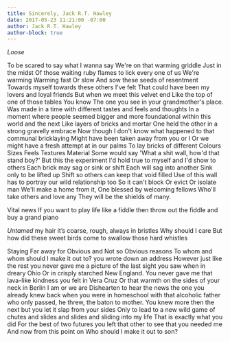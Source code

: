 ```yaml
---
title: Sincerely, Jack R.T. Hawley
date: 2017-05-23 11:21:00 -07:00
author: Jack R.T. Hawley
author-block: true
---
```


_Loose_

To be scared to say what I wanna say 
We're on that warming griddle 
Just in the midst 
Of those waiting ruby flames to lick every one of us 
We're warming 
Warming fast 
Or slow 
And sow these seeds of resentment 
Towards myself towards these others I've felt 
That could have been my lovers and loyal friends 
But when we meet this velvet end 
Like the top of one of those tables 
You know 
The one you see in your grandmother's place. 
Was made in a time  with different tastes and feels and thoughts 
In a moment where people seemed bigger and more foundational within this world and the next 
Like layers of bricks and mortar 
One held the other in a strong gravelly embrace 
Now though 
I don't know what happened to that communal bricklaying
Might have been taken away from you or I 
Or we might have a fresh attempt at in our palms 
To lay bricks of different 
Colours
Sizes 
Feels 
Textures 
Material 
Some would say 
'What a shit wall, how'd that stand boy?' 
But this the experiment I'd hold true to myself and I'd show to others 
Each brick may sag or sink or shift
Each will sag into another
Sink only to be lifted up 
Shift so others can keep that void filled
Use of this wall has to portray our wild relationship too
So it can't block 
Or evict 
Or isolate man
We'll make a home from it, 
One blessed by welcoming fellows 
Who'll take others and love any 
They will be the shields of many. 

Vital news
If you want to play life like a fiddle 
then throw out the fiddle 
and buy a grand piano 



_Untamed_
my hair
it’s coarse, rough, always in bristles
Why should I care
But how did these sweet birds 
come to swallow those hard whistles 


Staying Far away for Obvious and Not so Obvious reasons 
To whom 
and whom 
should I make it out to?
you wrote down an address 
However just like the rest 
you never gave me a picture of 
the last sight you saw 
when in dreary Ohio 
Or in crisply starched New England. 
You never gave me that lava-like kindness you felt in Vera Cruz 
Or that warmth on the sides of your neck in Berlin 
I am or we are 
Dishearten to hear the news 
the one you already knew 
back when you were in homeschool 
with that alcoholic father
who only passed, he threw, the baton to mother. 
You knew more then the next 
but you let it slap from your sides 
Only to lead to a new wild game of chutes and slides
and slides 
and sliding 
into my life 
That is exactly what you did 
For the best of two futures you left that other to see
that you needed me 
And now 
from this point on 
Who should I make it out to son?
